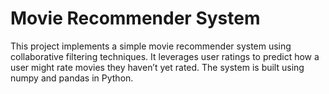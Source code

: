 <h1>Movie Recommender System</h1>
This project implements a simple movie recommender system using collaborative filtering techniques. It leverages user ratings to predict how a user might rate movies they haven’t yet rated. The system is built using numpy and pandas in Python.
